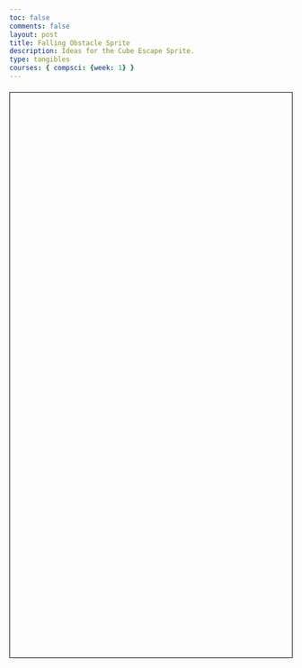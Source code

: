 ```yaml
---
toc: false
comments: false
layout: post
title: Falling Obstacle Sprite
description: Ideas for the Cube Escape Sprite.
type: tangibles
courses: { compsci: {week: 1} }
---
```

<!DOCTYPE html>
<html lang="en">
<head>
    <meta charset="UTF-8">
    <meta name="viewport" content="width=device-width, initial-scale=1.0">
    <title>Tetris</title>
    <style>
        canvas {
            border: 1px solid #000;
            display: block;
            margin: 20px auto;
        }
    </style>
</head>
<body>
    <canvas id="tetrisCanvas" width="300" height="600"></canvas>
    <script>
        const canvas = document.getElementById("tetrisCanvas");
        const context = canvas.getContext("2d");
        const ROWS = 20;
        const COLS = 10;
        const BLOCK_SIZE = 30;
        const board = Array.from({ length: ROWS }, () => Array(COLS).fill(0));
        const tetriminos = [
            [[1, 1, 1, 1]],  // I
            [[1, 1, 1], [1]], // L
            [[1, 1, 1], [0, 0, 1]], // J
            [[1, 1], [1, 1]], // O
            [[1, 1, 1], [0, 1]], // T
            [[1, 1], [1, 0, 0], [1]], // Z
            [[1, 1], [0, 1, 1]], // S
        ];
        let currentTetrimino;
        let currentX = 0;
        let currentY = 0;
        function drawSquare(x, y, color) {
            context.fillStyle = color;
            context.fillRect(x * BLOCK_SIZE, y * BLOCK_SIZE, BLOCK_SIZE, BLOCK_SIZE);
            context.strokeStyle = "#000";
            context.strokeRect(x * BLOCK_SIZE, y * BLOCK_SIZE, BLOCK_SIZE, BLOCK_SIZE);
        }
        function drawBoard() {
            for (let row = 0; row < ROWS; row++) {
                for (let col = 0; col < COLS; col++) {
                    if (board[row][col]) {
                        drawSquare(col, row, board[row][col]);
                    }
                }
            }
        }
        function drawTetrimino() {
            for (let row = 0; row < currentTetrimino.length; row++) {
                for (let col = 0; col < currentTetrimino[row].length; col++) {
                    if (currentTetrimino[row][col]) {
                        drawSquare(currentX + col, currentY + row, "blue");
                    }
                }
            }
        }
        function draw() {
            context.clearRect(0, 0, canvas.width, canvas.height);
            drawBoard();
            drawTetrimino();
        }
        function collide() {
            for (let row = 0; row < currentTetrimino.length; row++) {
                for (let col = 0; col < currentTetrimino[row].length; col++) {
                    if (currentTetrimino[row][col] && (board[currentY + row] && board[currentY + row][currentX + col]) !== 0) {
                        return true;
                    }
                }
            }
            return false;
        }
         function merge() {
            for (let row = 0; row < currentTetrimino.length; row++) {
                for (let col = 0; col < currentTetrimino[row].length; col++) {
                    if (currentTetrimino[row][col]) {
                        board[currentY + row][currentX + col] = "blue";
                    }
                }
            }
        }
        function rotateTetrimino() {
            const newTetrimino = [];
            for (let col = 0; col < currentTetrimino[0].length; col++) {
                newTetrimino[col] = [];
                for (let row = currentTetrimino.length - 1; row >= 0; row--) {
                    newTetrimino[col][currentTetrimino.length - 1 - row] = currentTetrimino[row][col];
                }
            }
            return newTetrimino;
        }
        function moveLeft() {
            currentX -= 1;
            if (collide()) {
                currentX += 1;
            }
        }
         function moveRight() {
            currentX += 1;
            if (collide()) {
                currentX -= 1;
            }
        }
        function moveDown() {
            currentY += 1;
            if (collide()) {
                currentY -= 1;
                merge();
                spawnTetrimino();
            }
        }
        function spawnTetrimino() {
            currentTetrimino = tetriminos[Math.floor(Math.random() * tetriminos.length)];
            currentX = Math.floor((COLS - currentTetrimino[0].length) / 2);
            currentY = 0;
            if (collide()) {
                // Game over, reset the board
                board.forEach(row => row.fill(0));
            }
        }
        function rotate() {
            const rotatedTetrimino = rotateTetrimino();
            if (!checkCollision(rotatedTetrimino)) {
                currentTetrimino = rotatedTetrimino;
            }
        }
        function checkCollision(newTetrimino) {
            for (let row = 0; row < newTetrimino.length; row++) {
                for (let col = 0; col < newTetrimino[row].length; col++) {
                    if (newTetrimino[row][col] && (board[currentY + row] && board[currentY + row][currentX + col]) !== 0) {
                        return true;
                    }
                }
            }
            return false;
        }
        document.addEventListener("keydown", function (event) {
            if (event.code === "ArrowLeft") {
                moveLeft();
            } else if (event.code === "ArrowRight") {
                moveRight();
            } else if (event.code === "ArrowDown") {
                moveDown();
            } else if (event.code === "Space") {
                rotate();
            }
        });
        function gameLoop() {
            moveDown();
            draw();
        }
        setInterval(gameLoop, 1000);
        spawnTetrimino();
        draw();
    </script>
</body>
</html>